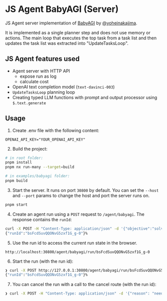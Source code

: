 # JS Agent BabyAGI (Server)

JS Agent server implementation of [BabyAGI](https://github.com/yoheinakajima/babyagi) by [@yoheinakajima](https://twitter.com/yoheinakajima).

It is implemented as a single planner step and does not use memory or actions. The main loop that executes the top task from a task list and then updates the task list was extracted into "UpdateTasksLoop".

## JS Agent features used

- Agent server with HTTP API
  - expose run as log
  - calculate cost
- OpenAI text completion model (`text-davinci-003`)
- `UpdateTasksLoop` planning loop
- Creating typed LLM functions with prompt and output processor using `$.text.generate`

## Usage

1. Create .env file with the following content:

```
OPENAI_API_KEY="YOUR_OPENAI_API_KEY"
```

2. Build the project:

```sh
# in root folder:
pnpm install
pnpm nx run-many --target=build

# in examples/babyagi folder:
pnpm build
```

3. Start the server. It runs on port `30800` by default. You can set the `--host` and `--port` params to change the host and port the server runs on.

```sh
pnpm start
```

4. Create an agent run using a `POST` request to `/agent/babyagi`. The response contains the `runId`:

```bash
curl -X POST -H "Content-Type: application/json" -d '{"objective":"solve world hunger"}' http://127.0.0.1:30800/agent/babyagi
{"runId":"bsFcdSuvQQONvG5zxf1G_g-0"}%
```

5. Use the run id to access the current run state in the browser.

`http://localhost:30800/agent/babyagi/run/bsFcdSuvQQONvG5zxf1G_g-0`

6. Start the run (with the run id):

```bash
❯ curl -X POST http://127.0.0.1:30800/agent/babyagi/run/bsFcdSuvQQONvG5zxf1G_g-0/start
{"runId":"bsFcdSuvQQONvG5zxf1G_g-0"}%
```

7. You can cancel the run with a call to the cancel route (with the run id):

```bash
❯ curl -X POST -H "Content-Type: application/json" -d '{"reason": "need to shut down computer"}' http://127.0.0.1:30800/agent/babyagi/run/bxynsv4USkGoawtCYhte-w-0/cancel
```
